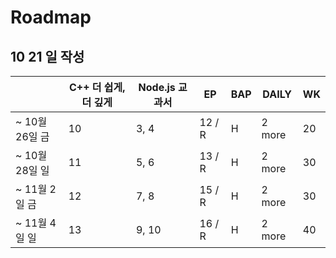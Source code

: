 # Roadmap





## 10 21 일 작성



|                | C++ 더 쉽게, 더 깊게 | Node.js 교과서 | EP     | BAP  | DAILY  | WK   |
| -------------- | -------------------- | -------------- | ------ | ---- | ------ | ---- |
| ~ 10월 26일 금 | 10                   | 3, 4           | 12 / R | H    | 2 more | 20   |
| ~ 10월 28일 일 | 11                   | 5, 6           | 13 / R | H    | 2 more | 30   |
| ~ 11월 2일 금  | 12                   | 7, 8           | 15 / R | H    | 2 more | 30   |
| ~ 11월 4일 일  | 13                   | 9, 10          | 16 / R | H    | 2 more | 40   |



